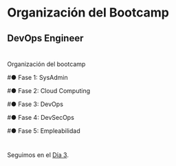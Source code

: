 

# Organización del Bootcamp
##

## DevOps Engineer
#
#

Organización del bootcamp

#● Fase 1: SysAdmin

#● Fase 2: Cloud Computing

#● Fase 3: DevOps

#● Fase 4: DevSecOps

#● Fase 5: Empleabilidad


#
#
#
#
#
Seguimos en el [Día  3](day03.md).  




